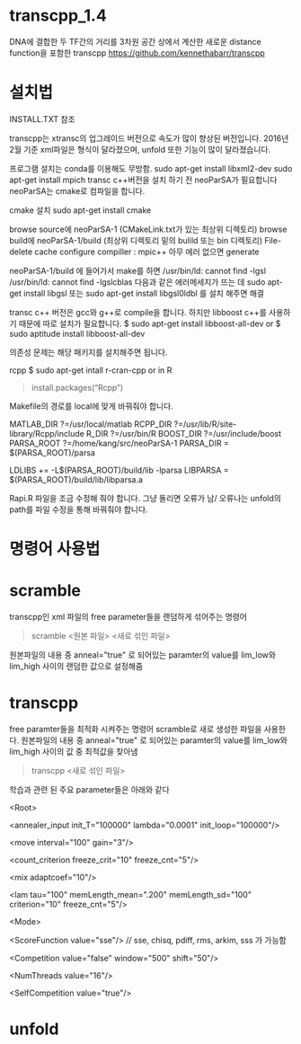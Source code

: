 # transcpp_1.4

DNA에 결합한 두 TF간의 거리를 3차원 공간 상에서 계산한 새로운 distance function을 포함한 transcpp https://github.com/kennethabarr/transcpp

# 설치법
INSTALL.TXT 참조

transcpp는 xtransc의 업그레이드 버전으로 속도가 많이 향상된 버전입니다. 
2016년 2월 기준 xml파일은 형식이 달라졌으며, unfold 또한 기능이 많이 달라졌습니다. 

프로그램 설치는 conda를 이용해도 무방함. 
sudo apt-get install libxml2-dev
sudo apt-get install mpich
transc c++버전을 설치 하기 전 neoParSA가 필요합니다
neoParSA는 cmake로 컴파일을 합니다. 

cmake 설치
sudo apt-get install cmake 

browse source에 neoParSA-1 (CMakeLink.txt가 있는 최상위 디렉토리)
browse build에 neoParSA-1/build (최상위 디렉토리 밑의 bulild 또는 bin 디렉토리)
File-delete cache 
configure
compiller : mpic++
아무 에러 없으면 generate

neoParSA-1/build 에 들어가서 make를 하면 
/usr/bin/ld: cannot find -lgsl
/usr/bin/ld: cannot find -lgslcblas
다음과 같은 에러메세지가 뜨는 데 
sudo apt-get install libgsl 또는 sudo apt-get install libgsl0ldbl
를 설치 해주면 해결


transc c++ 버전은 gcc와 g++로 compile을 합니다. 
하지만 libboost c++를 사용하기 때문에 따로 설치가 필요합니다. 
$ sudo apt-get install libboost-all-dev
or 
$ sudo aptitude install libboost-all-dev

의존성 문제는 해당 패키지를 설치해주면 됩니다. 

rcpp
$ sudo apt-get intall r-cran-cpp
or
in R 
> install.packages(“Rcpp”)

Makefile의 경로를 local에 맞게 바꿔줘야 합니다. 

MATLAB_DIR ?=/usr/local/matlab
RCPP_DIR   ?=/usr/lib/R/site-library/Rcpp/include
R_DIR      ?=/usr/bin/R
BOOST_DIR  ?=/usr/include/boost
PARSA_ROOT ?=/home/kang/src/neoParSA-1
PARSA_DIR = $(PARSA_ROOT)/parsa

LDLIBS += -L$(PARSA_ROOT)/build/lib -lparsa
LIBPARSA = $(PARSA_ROOT)/build/lib/libparsa.a

Rapi.R 파일을 조금 수정해 줘야 합니다. 
그냥 돌리면 오류가 남/ 오류나는 unfold의 path를 파일 수정을 통해 바꿔줘야 합니다. 

# 명령어 사용법
# scramble
transcpp인 xml 파일의 free parameter들을 랜덤하게 섞어주는 명령어
> scramble <원본 파일> <새로 섞인 파일>

원본파일의 내용 중 anneal="true" 로 되어있는 paramter의 value를 lim_low와 lim_high 사이의 랜덤한 값으로 설정해줌

# transcpp
free paramter들을 최적화 시켜주는 명령어 
scramble로 새로 생성한 파일을 사용한다. 
원본파일의 내용 중 anneal="true" 로 되어있는 paramter의 value를 lim_low와 lim_high 사이의 값 중 최적값을 찾아냄 
> transcpp <새로 섞인 파일>

학습과 관련 된 주요 parameter들은 아래와 같다

\<Root\>

 \<annealer_input init_T="100000" lambda="0.0001" init_loop="100000"/\>
 
 \<move interval="100" gain="3"/\>
 
 \<count_criterion freeze_crit="10" freeze_cnt="5"/\>
 
 \<mix adaptcoef="10"/\>
 
 \<lam tau="100" memLength_mean=".200" memLength_sd="100" criterion="10" freeze_cnt="5"/\>
 
 \<Mode\>
 
   \<ScoreFunction value="sse"/\> // sse, chisq, pdiff, rms, arkim, sss 가 가능함
   
   \<Competition value="false" window="500" shift="50"/\>
   
   \<NumThreads value="16"/\>
   
   \<SelfCompetition value="true"/\>
   
 
# unfold
